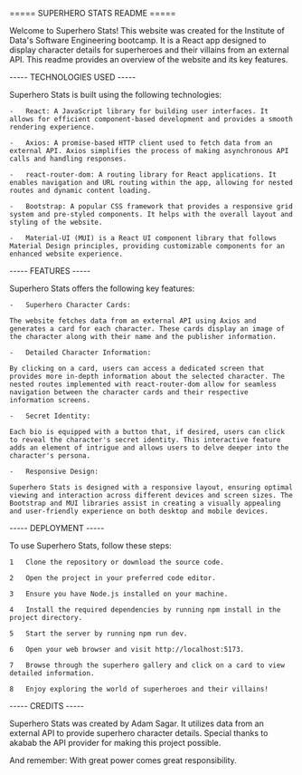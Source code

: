 ===== SUPERHERO STATS README =====

Welcome to Superhero Stats! This website was created for the Institute of Data's Software Engineering bootcamp. It is a React app designed to display character details for superheroes and their villains from an external API. This readme provides an overview of the website and its key features.


----- TECHNOLOGIES USED -----

Superhero Stats is built using the following technologies:

    -   React: A JavaScript library for building user interfaces. It allows for efficient component-based development and provides a smooth rendering experience.

    -   Axios: A promise-based HTTP client used to fetch data from an external API. Axios simplifies the process of making asynchronous API calls and handling responses.

    -   react-router-dom: A routing library for React applications. It enables navigation and URL routing within the app, allowing for nested routes and dynamic content loading.

    -   Bootstrap: A popular CSS framework that provides a responsive grid system and pre-styled components. It helps with the overall layout and styling of the website.

    -   Material-UI (MUI) is a React UI component library that follows Material Design principles, providing customizable components for an enhanced website experience.


----- FEATURES -----

Superhero Stats offers the following key features:

    -   Superhero Character Cards:

    The website fetches data from an external API using Axios and generates a card for each character. These cards display an image of the character along with their name and the publisher information.

    -   Detailed Character Information:

    By clicking on a card, users can access a dedicated screen that provides more in-depth information about the selected character. The nested routes implemented with react-router-dom allow for seamless navigation between the character cards and their respective information screens.

    -   Secret Identity:

    Each bio is equipped with a button that, if desired, users can click to reveal the character's secret identity. This interactive feature adds an element of intrigue and allows users to delve deeper into the character's persona.

    -   Responsive Design:

    Superhero Stats is designed with a responsive layout, ensuring optimal viewing and interaction across different devices and screen sizes. The Bootstrap and MUI libraries assist in creating a visually appealing and user-friendly experience on both desktop and mobile devices.


----- DEPLOYMENT -----

To use Superhero Stats, follow these steps:

    1   Clone the repository or download the source code.

    2   Open the project in your preferred code editor.

    3   Ensure you have Node.js installed on your machine.

    4   Install the required dependencies by running npm install in the project directory.

    5   Start the server by running npm run dev.

    6   Open your web browser and visit http://localhost:5173.

    7   Browse through the superhero gallery and click on a card to view detailed information.

    8   Enjoy exploring the world of superheroes and their villains!


----- CREDITS -----

Superhero Stats was created by Adam Sagar. It utilizes data from an external API to provide superhero character details. Special thanks to akabab the API provider for making this project possible.

And remember: With great power comes great responsibility.